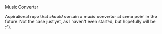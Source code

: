 Music Converter

Aspirational repo that _should_ contain a music converter at some point in the
future. Not the case just yet, as I haven't even started, but hopefully will be
:^).

